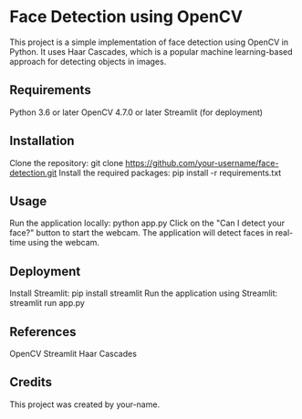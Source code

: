 # Face Detection using OpenCV
This project is a simple implementation of face detection using OpenCV in Python. It uses Haar Cascades, which is a popular machine learning-based approach for detecting objects in images.

## Requirements
Python 3.6 or later
OpenCV 4.7.0 or later
Streamlit (for deployment)
## Installation
Clone the repository: git clone https://github.com/your-username/face-detection.git
Install the required packages: pip install -r requirements.txt
## Usage
Run the application locally: python app.py
Click on the "Can I detect your face?" button to start the webcam.
The application will detect faces in real-time using the webcam.
## Deployment
Install Streamlit: pip install streamlit
Run the application using Streamlit: streamlit run app.py
## References
OpenCV
Streamlit
Haar Cascades
## Credits
This project was created by your-name.
